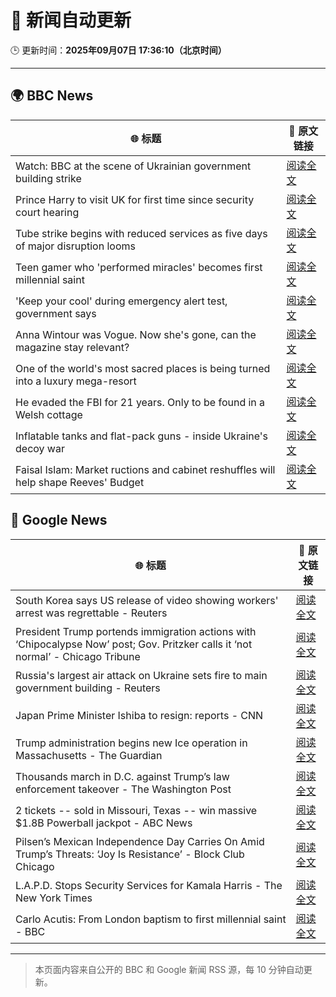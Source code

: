 # 🧠 新闻自动更新

🕒 更新时间：**2025年09月07日 17:36:10（北京时间）**

---

## 🌍 BBC News

| 🌐 标题 | 🔗 原文链接 |
|--------|-------------|
| Watch: BBC at the scene of Ukrainian government building strike | [阅读全文](https://www.bbc.com/news/videos/cy04lx67e1eo?at_medium=RSS&at_campaign=rss) |
| Prince Harry to visit UK for first time since security court hearing | [阅读全文](https://www.bbc.com/news/articles/cz9jpdq1k04o?at_medium=RSS&at_campaign=rss) |
| Tube strike begins with reduced services as five days of major disruption looms | [阅读全文](https://www.bbc.com/news/articles/cx2rg128l68o?at_medium=RSS&at_campaign=rss) |
| Teen gamer who 'performed miracles' becomes  first millennial saint | [阅读全文](https://www.bbc.com/news/articles/c5yg5me8dvlo?at_medium=RSS&at_campaign=rss) |
| 'Keep your cool' during emergency alert test, government says | [阅读全文](https://www.bbc.com/news/articles/cpw15l5n78jo?at_medium=RSS&at_campaign=rss) |
| Anna Wintour was Vogue. Now she's gone, can the magazine stay relevant? | [阅读全文](https://www.bbc.com/news/articles/c04q91q3zvpo?at_medium=RSS&at_campaign=rss) |
| One of the world's most sacred places is being turned into a luxury mega-resort | [阅读全文](https://www.bbc.com/news/articles/c707kx2nk7go?at_medium=RSS&at_campaign=rss) |
| He evaded the FBI for 21 years. Only to be found in a Welsh cottage | [阅读全文](https://www.bbc.com/news/articles/ckgjpn8gl97o?at_medium=RSS&at_campaign=rss) |
| Inflatable tanks and flat-pack guns - inside Ukraine's decoy war | [阅读全文](https://www.bbc.com/news/articles/cr4e435x4kqo?at_medium=RSS&at_campaign=rss) |
| Faisal Islam: Market ructions and cabinet reshuffles will help shape Reeves' Budget | [阅读全文](https://www.bbc.com/news/articles/cqxzr0jdpngo?at_medium=RSS&at_campaign=rss) |

## 📰 Google News

| 🌐 标题 | 🔗 原文链接 |
|--------|-------------|
| South Korea says US release of video showing workers' arrest was regrettable - Reuters | [阅读全文](https://news.google.com/rss/articles/CBMi1AFBVV95cUxOY0lqWmRua29Pd3pyNlNEWWNxeU1XaDhscXRlRzFoSV9ESzY3WGtENGpFbmRDY0tFMEdOR0lRR01OWTQyVVIxMkFLVzRjRWFqWmJrak9QcXVVMTQyTktRWjNhNVB5UnVaZEFmamlUSlhsa2hmZFI5LVdlSnl4SjFMMWNZMFU3cE5DbDZ1b21uT0lrVXlDdl8xRWRZTmdfVXhrX2FuQWFFdVZ6NEl3ckx0QjFKZEtvQkZ4RnhIS21samw0Z0VKdXZIaWcxYmMxTy1laFhMZw?oc=5) |
| President Trump portends immigration actions with ‘Chipocalypse Now’ post; Gov. Pritzker calls it ‘not normal’ - Chicago Tribune | [阅读全文](https://news.google.com/rss/articles/CBMimwFBVV95cUxPM1dSdHlPYXZpMDFfaVliTFFlblMtQWVjdk5VTEZ3MWlxVllVbUdhWlJQZUIwcEZkWWhST1FXZHJxVTJuOFJfOXFBbG5YNVRyZWxlNF9xc2VSbFdlaDY1YkNxZVFDUThEQVBZRTBVN1VFaHFPQmZCREl1eWhOdkU1WFZqM2ljQUE3RnVIMHdLdk5IQnI2dVVuMlBmVQ?oc=5) |
| Russia's largest air attack on Ukraine sets fire to main government building - Reuters | [阅读全文](https://news.google.com/rss/articles/CBMiugFBVV95cUxNcFVmR2U5N0V2VWFwWkhqSGV4SXlSeER3Vm1jcEk1LVlvTGVPNGtrM1JmQk9LNXNOMWNJRXVXQlJQRnRXY1E4a2x0RHI1d2xaUXlQNWg3REd6RU0zOHVLVGo2UFdTaklfaFdtUlRPUlYtemRxYWFYd0UzMXZjLWlkQnlNMDRMUnNyZTVmNE4xRHRVblJEOHZoMXZzbXFISlIxdDRPVTlJXzZKTWZzSzdLR3QzOXJpTWo5YXc?oc=5) |
| Japan Prime Minister Ishiba to resign: reports - CNN | [阅读全文](https://news.google.com/rss/articles/CBMihgFBVV95cUxQem1IU3MxWW4zdUhwTUVOeER5UDVBR0FWWUpyUmxPN1lsUFFtQWtEaXcwSTZLZFR1amFWOGVGVFVTYXRrUjcyNWRBNWtxNHhkd0NxODdpNmFuUWp4MkluMl9qeE5iVm5ITWlEa181OTRvZmcwUk9TQ3huNTBhWUU4cDhMZkFPUQ?oc=5) |
| Trump administration begins new Ice operation in Massachusetts - The Guardian | [阅读全文](https://news.google.com/rss/articles/CBMipwFBVV95cUxPTkZMS3pkeTJiR3pPeDhOZmJaQlllMVNCalRDaFV4Uk1lSnJta0QxT25Va05PdVJPWkRLT3E3cHZNbzJndWI3RkxOTkNKUTdYVGEzdDUyQm05TVFFVlluaFVxdlNEbW9vQ1ZWcXY1Q1lYdm50ZzNJNDlaNUlnTTJGY25JVlRpZENhYlpVaG1BekdRYVd0WWNKUlBENEZhRUZwekRCLVVpTQ?oc=5) |
| Thousands march in D.C. against Trump’s law enforcement takeover - The Washington Post | [阅读全文](https://news.google.com/rss/articles/CBMie0FVX3lxTFBaTjN4aUt5TlZBclZmbEkyRzE4bWFLeXo5YUdsa1EtUER0SndQR3R3dnBRc1I5UW9IbEwxRzJzQndHaVU2YUpzdk8zeWJSNlRDV2dKSHgwXy1QTHR5RTFnS1ZCTWhuTEJ3Z1NqOEh5eEJOaHRRSDh5Vjhpbw?oc=5) |
| 2 tickets -- sold in Missouri, Texas -- win massive $1.8B Powerball jackpot - ABC News | [阅读全文](https://news.google.com/rss/articles/CBMinAFBVV95cUxOWGE2LTRDMVV4d0dJVjdpWWxSLXpYMlhqOU13MlJGN3JIYmR4d2JXVFRzMWdhZnBMZTJzUERNZ01wb3QyZ0k4SWFCZ1lsblZEako3NGowNFhMa3RaWXJpeGFHNVZ4bTlZU2NjMUR6Z0pmeVAwemlNdVFFamJoZDlpZVR2QUJaZThyOG9nTFBCOEpyZDBERWhsQWxCU1fSAaIBQVVfeXFMTXlQM08ySUdRM1RjVFNjeXpDU21mcFdsOGpUZHJfQjhMX3hjZ1U1azgzaVA1QU1xR1BhVHFnb3AzMFNQOVFUeFF6WFdGTkx5NUNBeVd3eGU4LXFxb0FjN3VvVGZvT2dNWFkyWDRiTXFvWTFXQ2hHS3UwOFp4ZG52QnFNZHhSOHdpU3Zqck5yYWdCeU85MEl3eGpNN3ZVaTB5dktB?oc=5) |
| Pilsen’s Mexican Independence Day Carries On Amid Trump’s Threats: ‘Joy Is Resistance’ - Block Club Chicago | [阅读全文](https://news.google.com/rss/articles/CBMivwFBVV95cUxOVzBMcHhtNnJiVkF1QUFnUzFxdHBsSXdwTVhOZDNNVjA5SWFKMjJiWGlRVF9WMXVhTTczSHdNbEh4cUhqajVweWJ3ZU9lMGYteC10RXFpRDF0MnN3N19iRmJGeTJtbTBqVDNHLVM5ZV9vdWU3WnJRNDM0eU5DZnBOMlpONlROTzEyd1RXWlFmeGJaa0RHaUUtb2lxMlQwcEg2QkRoNlpKNmVhZWprSTRxT3R1bHVyM09FTHdYWktXMA?oc=5) |
| L.A.P.D. Stops Security Services for Kamala Harris - The New York Times | [阅读全文](https://news.google.com/rss/articles/CBMiekFVX3lxTE01bVVYY1lXSE5UVUlCUk5mcWFXMTVGemgtdzN5dVoxU09FVnl6ZWlyRXBrdEhmVXJuZTFIeFpSTDlqcnRPRXU3c0dKSkJKOFFpaHpERHJ1X01XTW9iMUNRNXBob2I5cU10cGVvN3R0MEJJQWxjU1NCUHZB?oc=5) |
| Carlo Acutis: From London baptism to first millennial saint - BBC | [阅读全文](https://news.google.com/rss/articles/CBMiWkFVX3lxTE1KQVpOY0pyVGdBVmtNNmZUN2d0THUxdzNKT0NuVmtMNmVlNXhDZ3ZVRC1BVDhqcXJwZnpVMXdQS3Z6RHF1RmdPX01NQkZKQ1pEaEhORHQ5SGp4UdIBX0FVX3lxTE02dVY5SGpTSWpxY2NQZWtnZ1drLW5iVmh1c3JkTTdaSEdyUWJlSGZIRmFqRWkzX2MzX01HMWhLNHhVaVBHQjdTNURGRXI3LTFneXBFRVNRZFBVWVVtZkNV?oc=5) |

---
> 本页面内容来自公开的 BBC 和 Google 新闻 RSS 源，每 10 分钟自动更新。